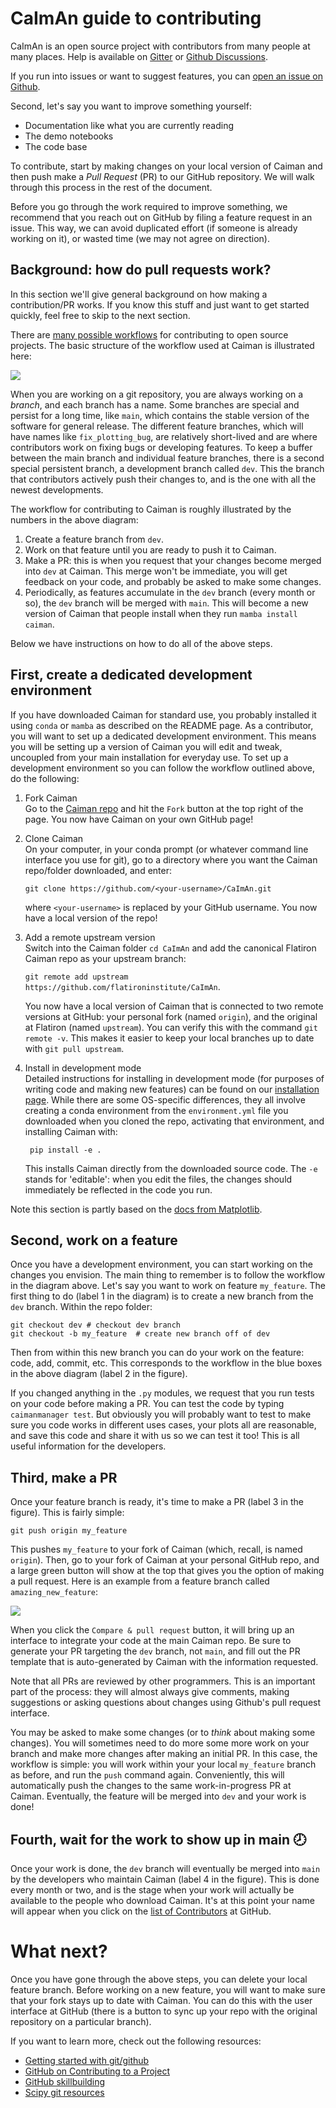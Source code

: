 # CaImAn guide to contributing
CaImAn is an open source project with contributors from many people at many places. Help is available on [Gitter](https://app.gitter.im/#/room/#agiovann_Constrained_NMF:gitter.im) or [Github Discussions](https://github.com/flatironinstitute/CaImAn/discussions).

If you run into issues or want to suggest features, you can [open an issue on Github](https://github.com/flatironinstitute/CaImAn/issues).

Second, let's say you want to improve something yourself:

- Documentation like what you are currently reading
- The demo notebooks
- The code base

To contribute, start by making changes on your local version of Caiman and then push make a *Pull Request* (PR) to our GitHub repository. We will walk through this process in the rest of the document. 

Before you go through the work required to improve something, we recommend that you reach out on GitHub by filing a feature request in an issue. This way, we can avoid duplicated effort (if someone is already working on it), or wasted time (we may not agree on direction).

## Background: how do pull requests work?
In this section we'll give general background on how making a contribution/PR works. If you know this stuff and just want to get started quickly, feel free to skip to the next section.

There are [many possible workflows](https://www.atlassian.com/continuous-delivery/continuous-integration/trunk-based-development) for contributing to open source projects. The basic structure of the workflow used at Caiman is illustrated here:

<img src="docs/img/gitflow.jpg">

When you are working on a git repository, you are always working on a *branch*, and each branch has a name. Some branches are special and persist for a long time,  like `main`, which contains the stable version of the software for general release. The different feature branches, which will have names like `fix_plotting_bug`, are relatively short-lived and are where contributors work on fixing bugs or developing features. To keep a buffer between the main branch and individual feature branches, there is a second special persistent branch, a development branch called `dev`. This the branch that contributors actively push their changes to, and is the one with all the newest developments.

The workflow for contributing to Caiman is roughly illustrated by the numbers in the above diagram:
1) Create a feature branch from `dev`.
2) Work on that feature until you are ready to push it to Caiman.
3) Make a PR: this is when you request that your changes become merged into `dev` at Caiman. This merge won't be immediate, you will get feedback on your code, and probably be asked to make some changes. 
4) Periodically, as features accumulate in the `dev` branch (every month or so), the `dev` branch will be merged with `main`. This will become a new version of Caiman that people install when they run `mamba install caiman`. 

Below we have instructions on how to do all of the above steps. 

## First, create a dedicated development environment
If you have downloaded Caiman for standard use, you probably installed it using `conda` or `mamba` as described on the README page. As a contributor, you will want to set up a dedicated development environment. This means you will be setting up a version of Caiman you will edit and tweak, uncoupled from your main installation for everyday use. To set up a development environment so you can follow the workflow outlined above, do the following:

1. Fork Caiman  
Go to the [Caiman repo](https://github.com/flatironinstitute/CaImAn) and hit the `Fork` button at the top right of the page. You now have Caiman on your own GitHub page! 

2. Clone Caiman     
   On your computer, in your conda prompt (or whatever command line interface you use for git), go to a directory where you want the Caiman repo/folder downloaded, and enter:    
   
   `git clone https://github.com/<your-username>/CaImAn.git` 
   
   where `<your-username>` is replaced by your GitHub username. You now have a local version of the repo! 
   
3. Add a remote upstream version        
    Switch into the Caiman folder `cd CaImAn` and add the canonical Flatiron Caiman repo as your upstream branch:    

    `git remote add upstream https://github.com/flatironinstitute/CaImAn`. 

    You now have a local version of Caiman that is connected to two remote versions at GitHub: your personal fork (named `origin`), and the original at Flatiron (named `upstream`).  You can verify this with the command `git remote -v`. This makes it easier to keep your local branches up to date with `git pull upstream`.

4. Install in development mode   
    Detailed instructions for installing in development mode (for purposes of writing code and making new features) can be found on our [installation page](./docs/source/Installation.rst). While there are some OS-specific differences, they all involve creating a conda environment from the `environment.yml` file you downloaded when you cloned the repo, activating that environment, and installing Caiman with:

        pip install -e . 

    This installs Caiman directly from the downloaded source code. The `-e` stands for 'editable': when you edit the files, the changes should immediately be reflected in the code you run.

Note this section is partly based on the [docs from Matplotlib](https://matplotlib.org/devdocs/devel/development_setup.html#installing-for-devs).


## Second, work on a feature 
Once you have a development environment, you can start working on the changes you envision. The main thing to remember is to follow the workflow in the diagram above. Let's say you want to work on feature `my_feature`. The first thing to do (label 1 in the diagram) is to create a new branch from the `dev` branch. Within the repo folder:

    git checkout dev # checkout dev branch        
    git checkout -b my_feature  # create new branch off of dev

Then from within this new branch you can do your work on the feature: code, add, commit, etc. This corresponds to the workflow in the blue boxes in the above diagram (label 2 in the figure).

If you changed anything in the `.py` modules, we request that you run tests on your code before making a PR. You can test the code by typing `caimanmanager test`. But obviously you will probably want to test to make sure you code works in different uses cases, your plots all are reasonable, and save this code and share it with us so we can test it too! This is all useful information for the developers.

## Third, make a PR
Once your feature branch is ready, it's time to make a PR (label 3 in the figure). This is fairly simple:

    git push origin my_feature

This pushes `my_feature` to your fork of Caiman (which, recall, is named `origin`). Then, go to your fork of Caiman at your personal GitHub repo, and a large green button will show at the top that gives you the option of making a pull request. Here is an example from a feature branch called `amazing_new_feature`: 

<img src="docs/img/pull_request.jpg">

When you click the `Compare & pull request` button, it will bring up an interface to integrate your code at the main Caiman repo. Be sure to generate your PR targeting the `dev` branch, not `main`, and fill out the PR template that is auto-generated by Caiman with the information requested. 

Note that all PRs are reviewed by other programmers. This is an important part of the process: they will almost always give comments, making suggestions or asking questions about changes using Github's pull request interface. 

You may be asked to make some changes (or to *think* about making some changes). You will sometimes need to do more some more work on your branch and make more changes after making an initial PR. In this case, the workflow is simple: you will work within your your local `my_feature` branch as before, and run the `push` command again. Conveniently, this will automatically push the changes to the same work-in-progress PR at Caiman. Eventually, the feature will be merged into `dev` and your work is done!

## Fourth, wait for the work to show up in main :clock8: 
Once your work is done, the `dev` branch will eventually be merged into `main`  by the developers who maintain Caiman (label 4 in the figure). This is done every month or two, and is the stage when your work will actually be available to the people who download Caiman. It's at this point your name will appear when you click on the [list of Contributors](https://github.com/flatironinstitute/CaImAn/graphs/contributors) at GitHub. 

# What next?
Once you have gone through the above steps, you can delete your local feature branch. Before working on a new feature, you will want to make sure that your fork stays up to date with Caiman. You can do this with the user interface at GitHub (there is a button to sync up your repo with the original repository on a particular branch). 

If you want to learn more, check out the following resources:

* [Getting started with git/github](https://github.com/EricThomson/git_learn)
* [GitHub on Contributing to a Project](https://git-scm.com/book/en/v2/GitHub-Contributing-to-a-Project)
* [GitHub skillbuilding](https://skills.github.com/)
* [Scipy git resources](https://docs.scipy.org/doc/scipy/dev/gitwash/gitwash.html#using-git)

